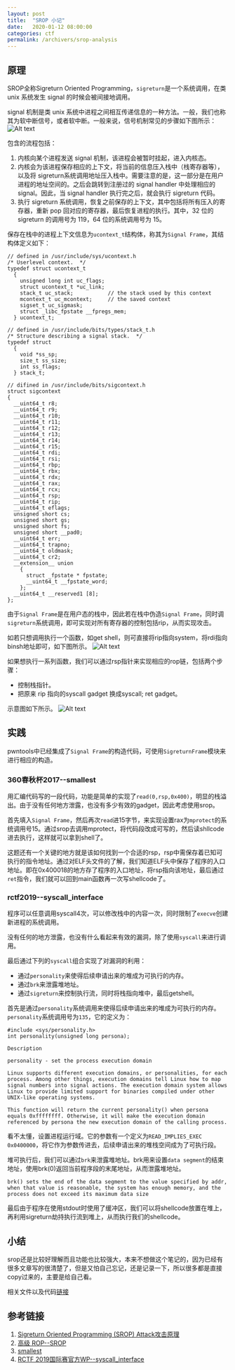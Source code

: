 ```yaml
---
layout: post
title:  "SROP 小记"
date:   2020-01-12 08:00:00
categories: ctf
permalink: /archivers/srop-analysis
---
```


## 原理

SROP全称Sigreturn Oriented Programming，`sigreturn`是一个系统调用，在类 unix 系统发生 signal 的时候会被间接地调用。

signal 机制是类 unix 系统中进程之间相互传递信息的一种方法。一般，我们也称其为软中断信号，或者软中断。一般来说，信号机制常见的步骤如下图所示：
![Alt text](https://raw.githubusercontent.com/ray-cp/ray-cp.github.io/master/_img/2020-01-12-SROP小记/1559457929663.png)

包含的流程包括：

1. 内核向某个进程发送 signal 机制，该进程会被暂时挂起，进入内核态。
2. 内核会为该进程保存相应的上下文，将当前的信息压入栈中（栈寄存器等），以及将 sigreturn系统调用地址压入栈中。需要注意的是，这一部分是在用户进程的地址空间的。之后会跳转到注册过的 signal handler 中处理相应的 signal。因此，当 signal handler 执行完之后，就会执行 sigreturn 代码。
3. 执行 sigreturn 系统调用，恢复之前保存的上下文，其中包括将所有压入的寄存器，重新 pop 回对应的寄存器，最后恢复进程的执行。其中，32 位的 sigreturn 的调用号为 119，64 位的系统调用号为 15。

保存在栈中的进程上下文信息为`ucontext_t`结构体，称其为`Signal Frame`，其结构体定义如下：
```
// defined in /usr/include/sys/ucontext.h
/* Userlevel context.  */
typedef struct ucontext_t
  {
    unsigned long int uc_flags;
    struct ucontext_t *uc_link;
    stack_t uc_stack;           // the stack used by this context
    mcontext_t uc_mcontext;     // the saved context
    sigset_t uc_sigmask;
    struct _libc_fpstate __fpregs_mem;
  } ucontext_t;

// defined in /usr/include/bits/types/stack_t.h
/* Structure describing a signal stack.  */
typedef struct
  {
    void *ss_sp;
    size_t ss_size;
    int ss_flags;
  } stack_t;

// difined in /usr/include/bits/sigcontext.h
struct sigcontext
{
  __uint64_t r8;
  __uint64_t r9;
  __uint64_t r10;
  __uint64_t r11;
  __uint64_t r12;
  __uint64_t r13;
  __uint64_t r14;
  __uint64_t r15;
  __uint64_t rdi;
  __uint64_t rsi;
  __uint64_t rbp;
  __uint64_t rbx;
  __uint64_t rdx;
  __uint64_t rax;
  __uint64_t rcx;
  __uint64_t rsp;
  __uint64_t rip;
  __uint64_t eflags;
  unsigned short cs;
  unsigned short gs;
  unsigned short fs;
  unsigned short __pad0;
  __uint64_t err;
  __uint64_t trapno;
  __uint64_t oldmask;
  __uint64_t cr2;
  __extension__ union
    {
      struct _fpstate * fpstate;
      __uint64_t __fpstate_word;
    };
  __uint64_t __reserved1 [8];
};
```

由于`Signal Frame`是在用户态的栈中，因此若在栈中伪造`Signal Frame`，同时调`sigreturn`系统调用，即可实现对所有寄存器的控制包括rip，从而实现攻击。

如若只想调用执行一个函数，如get shell，则可直接将rip指向system，将rdi指向binsh地址即可，如下图所示。
![Alt text](https://raw.githubusercontent.com/ray-cp/ray-cp.github.io/master/_img/2020-01-12-SROP小记/1559458630073.png)

如果想执行一系列函数，我们可以通过rsp指针来实现相应的rop链，包括两个步骤：

* 控制栈指针。
* 把原来 rip 指向的syscall gadget 换成syscall; ret gadget。

示意图如下所示。
![Alt text](https://raw.githubusercontent.com/ray-cp/ray-cp.github.io/master/_img/2020-01-12-SROP小记/1559458752686.png)

## 实践

pwntools中已经集成了`Signal Frame`的构造代码，可使用`SigreturnFrame`模块来进行相应的构造。

### 360春秋杯2017--smallest

用汇编代码写的一段代码，功能是简单的实现了`read(0,rsp,0x400)`，明显的栈溢出。由于没有任何地方泄露，也没有多少有效的gadget，因此考虑使用srop。

首先填入`Signal Frame`，然后再次`read`进15字节，来实现设置rax为`mprotect`的系统调用号15。通过srop去调用mprotect，将代码段改成可写的，然后读shllcode进去执行，这样就可以拿到shell了。

这题还有一个关键的地方就是该如何找到一个合适的rsp，rsp中需保存着已知可执行的指令地址。通过对ELF头文件的了解，我们知道ELF头中保存了程序的入口地址。即在0x400018的地方存了程序的入口地址，将rsp指向该地址，最后通过`ret`指令，我们就可以回到main函数再一次写shellcode了。

### rctf2019--syscall_interface

程序可以任意调用syscall4次，可以修改栈中的内容一次，同时限制了`execve`创建新进程的系统调用。

没有任何的地方泄露，也没有什么看起来有效的漏洞，除了使用`syscall`来进行调用。

最后通过下列的`syscall`组合实现了对漏洞的利用：

* 通过`personality`来使得后续申请出来的堆成为可执行的内存。
* 通过`brk`来泄露堆地址。
* 通过`sigreturn`来控制执行流，同时将栈指向堆中，最后getshell。

首先是通过`personality`系统调用来使得后续申请出来的堆成为可执行的内存。`personality`系统调用号为`135`，它的定义为：
```
#include <sys/personality.h>
int personality(unsigned long persona);

Description

personality - set the process execution domain

Linux supports different execution domains, or personalities, for each process. Among other things, execution domains tell Linux how to map signal numbers into signal actions. The execution domain system allows Linux to provide limited support for binaries compiled under other UNIX-like operating systems.

This function will return the current personality() when persona equals 0xffffffff. Otherwise, it will make the execution domain referenced by persona the new execution domain of the calling process.
```
看不太懂，设置进程运行域。它的参数有一个定义为`READ_IMPLIES_EXEC 0x0400000`，将它作为参数传进去，后续申请出来的堆栈空间成为了可执行段。

堆可执行后，我们可以通过`brk`来泄露堆地址。brk用来设置`data segment`的结束地址，使用brk(0)返回当前程序段的末尾地址，从而泄露堆地址。

```
brk() sets the end of the data segment to the value specified by addr, when that value is reasonable, the system has enough memory, and the process does not exceed its maximum data size 
```

最后由于程序在使用stdout时使用了缓冲区，我们可以将shellcode放置在堆上，再利用sigreturn劫持执行流到堆上，从而执行我们的shellcode。

## 小结

srop还是比较好理解而且功能也比较强大，本来不想做这个笔记的，因为已经有很多文章写的很清楚了，但是又怕自己忘记，还是记录一下，所以很多都是直接copy过来的，主要是给自己看。

相关文件以及代码[链接](https://github.com/ray-cp/pwn_category/tree/master/stack/SROP)

## 参考链接

1. [Sigreturn Oriented Programming (SROP) Attack攻击原理](https://www.freebuf.com/articles/network/87447.html)
2. [高级 ROP--SROP](https://ctf-wiki.github.io/ctf-wiki/pwn/linux/stackoverflow/advanced-rop/#srop)
3. [smallest](https://ray-cp.github.io/archivers/360春秋杯-pwn-writeup#smallest)
4. [RCTF 2019国际赛官方WP--syscall_interface](https://www.xctf.org.cn/library/details/6cf4733304d816ebb21ff2e4c810ee90ccb7f97f/#syscall_interface)





